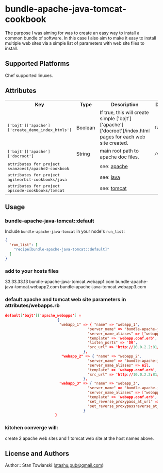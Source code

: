 # bundle-apache-java-tomcat-cookbook

The purpose I was aiming for was to create an easy way to install a common bundle of software. In this case I also aim to make it easy to install multiple web sites via a simple list of parameters with web site files to install.

## Supported Platforms

Chef supported linuxes.

## Attributes

<table>
  <tr>
    <th>Key</th>
    <th>Type</th>
    <th>Description</th>
    <th>Default</th>
  </tr>
  <tr>
    <td><tt>['bajt']['apache']['create_demo_index_htmls']</tt></td>
    <td>Boolean</td>
    <td>If true, this will create simple ['bajt']['apache']['docroot']/index.html pages for each web site created.</td>
    <td><tt>false</tt></td>
  </tr>
  <tr>
    <td><tt>['bajt']['apache']['docroot']</tt></td>
    <td>String</td>
    <td>main root path to apache doc files.</td>
    <td><tt>/var/www</tt></td>
  </tr>
  <tr>
    <td><tt>attributes for project svanzoest/apache2-cookbook</tt></td>
    <td>&nbsp;</td>
    <td>see: <a href="https://github.com/svanzoest/apache2-cookbook">apache</a></td>
    <td><tt></tt></td>
  </tr>
  <tr>
    <td><tt>attributes for project agileorbit-cookbooks/java</tt></td>
    <td>&nbsp;</td>
    <td>see: <a href="https://github.com/agileorbit-cookbooks/java">java</a></td>
    <td><tt></tt></td>
  </tr>
  <tr>
    <td><tt>attributes for project opscode-cookbooks/tomcat</tt></td>
    <td>&nbsp;</td>
    <td>see: <a href="https://github.com/opscode-cookbooks/tomcat">tomcat</a></td>
    <td><tt></tt></td>
  </tr>
</table>

## Usage

### bundle-apache-java-tomcat::default

Include `bundle-apache-java-tomcat` in your node's `run_list`:

```json
{
  "run_list": [
    "recipe[bundle-apache-java-tomcat::default]"
  ]
}
```

### add to your hosts files

33.33.33.13   bundle-apache-java-tomcat.webapp1.com  bundle-apache-java-tomcat.webapp2.com  bundle-apache-java-tomcat.webapp3.com

### default apache and tomcat web site parameters in attributes/webapps.rb

```json
default['bajt']['apache_webapps'] =
						{
						 "webapp_1" => { "name" => "webapp_1",
									  "server_name" => "bundle-apache-java-tomcat.webapp1.com",
									  "server_name_aliases" => ["webapp1.com"],
									  "template" => 'webapp.conf.erb',
									  "listen_ports" => '80',
									  "src_url" => 'http://10.0.2.2:81/website1.zip',
						 			},
						  "webapp_2" => { "name" => "webapp_2",
									  "server_name" => "bundle-apache-java-tomcat.webapp2.com",
									  "server_name_aliases" => nil,
									  "template" => 'webapp.conf.erb',
									  "src_url" => 'http://10.0.2.2:81/website2.zip'
									},
						 "webapp_3" => { "name" => "webapp_3",
									  "server_name" => "bundle-apache-java-tomcat.webapp3.com",
									  "server_name_aliases" => ["webapp3.com"],
									  "template" => 'webapp.conf.erb',
									  "set_reverse_proxypass_at_url" => 'http://bundle-apache-java-tomcat.webapp3.com:8080/sample',
									  "set_reverse_proxypassreverse_at_url" => 'http://bundle-apache-java-tomcat.webapp3.com/'
						 			}
					   }
```

### kitchen converge will:

create 2 apache web sites and 1 tomcat web site at the host names above.

## License and Authors

Author:: Stan Towianski (<stashu.pub@gmail.com>)

